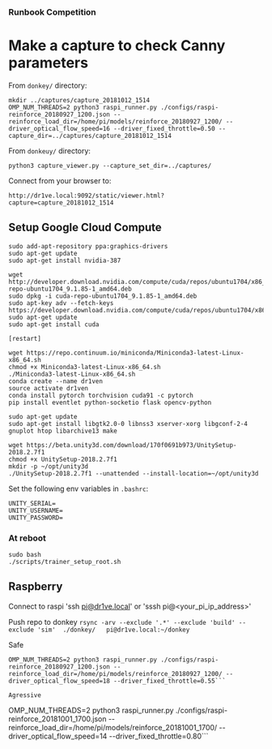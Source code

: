 
### Runbook Competition

# Make a capture to check Canny parameters

From `donkey/` directory:

```
mkdir ../captures/capture_20181012_1514
OMP_NUM_THREADS=2 python3 raspi_runner.py ./configs/raspi-reinforce_20180927_1200.json --reinforce_load_dir=/home/pi/models/reinforce_20180927_1200/ --driver_optical_flow_speed=16 --driver_fixed_throttle=0.50 --capture_dir=../captures/capture_20181012_1514 
```

From `donkeuy/` directory:
```
python3 capture_viewer.py --capture_set_dir=../captures/ 
```

Connect from your browser to:
```
http://dr1ve.local:9092/static/viewer.html?capture=capture_20181012_1514
```

## Setup Google Cloud Compute

```
sudo add-apt-repository ppa:graphics-drivers
sudo apt-get update
sudo apt-get install nvidia-387

wget http://developer.download.nvidia.com/compute/cuda/repos/ubuntu1704/x86_64/cuda-repo-ubuntu1704_9.1.85-1_amd64.deb
sudo dpkg -i cuda-repo-ubuntu1704_9.1.85-1_amd64.deb                            
sudo apt-key adv --fetch-keys https://developer.download.nvidia.com/compute/cuda/repos/ubuntu1704/x86_64/7fa2af80.pub
sudo apt-get update                                                             
sudo apt-get install cuda 

[restart]

wget https://repo.continuum.io/miniconda/Miniconda3-latest-Linux-x86_64.sh
chmod +x Miniconda3-latest-Linux-x86_64.sh
./Miniconda3-latest-Linux-x86_64.sh
conda create --name dr1ven
source activate dr1ven
conda install pytorch torchvision cuda91 -c pytorch
pip install eventlet python-socketio flask opencv-python

sudo apt-get update
sudo apt-get install libgtk2.0-0 libnss3 xserver-xorg libgconf-2-4 gnuplot htop libarchive13 make

wget https://beta.unity3d.com/download/170f0691b973/UnitySetup-2018.2.7f1
chmod +x UnitySetup-2018.2.7f1
mkdir -p ~/opt/unity3d
./UnitySetup-2018.2.7f1 --unattended --install-location=~/opt/unity3d

```

Set the following env variables in `.bashrc`:
```
UNITY_SERIAL=
UNITY_USERNAME=
UNITY_PASSWORD=
```

### At reboot

```
sudo bash
./scripts/trainer_setup_root.sh
```

## Raspberry

Connect to raspi
'ssh pi@dr1ve.local' or 'sssh pi@<your_pi_ip_address>'

Push repo to donkey
`rsync -arv --exclude '.*' --exclude 'build' --exclude 'sim'  ./donkey/   pi@dr1ve.local:~/donkey`

Safe
```
OMP_NUM_THREADS=2 python3 raspi_runner.py ./configs/raspi-reinforce_20180927_1200.json --reinforce_load_dir=/home/pi/models/reinforce_20180927_1200/ --driver_optical_flow_speed=18 --driver_fixed_throttle=0.55```

Agressive
```
OMP_NUM_THREADS=2 python3 raspi_runner.py ./configs/raspi-reinforce_20181001_1700.json --reinforce_load_dir=/home/pi/models/reinforce_20181001_1700/ --driver_optical_flow_speed=14 --driver_fixed_throttle=0.80```
